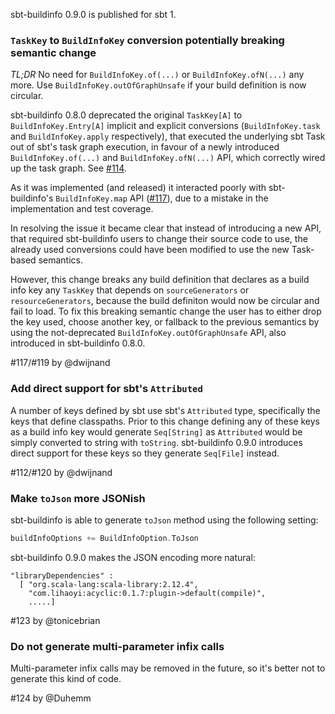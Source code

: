 
sbt-buildinfo 0.9.0 is published for sbt 1.

### `TaskKey` to `BuildInfoKey` conversion potentially breaking semantic change

*TL;DR* No need for `BuildInfoKey.of(...)` or `BuildInfoKey.ofN(...)` any more. Use
`BuildInfoKey.outOfGraphUnsafe` if your build definition is now circular.

sbt-buildinfo 0.8.0 deprecated the original `TaskKey[A]` to `BuildInfoKey.Entry[A]` implicit and explicit
conversions (`BuildInfoKey.task` and `BuildInfoKey.apply` respectively), that executed the underlying sbt Task
out of sbt's task graph execution, in favour of a newly introduced `BuildInfoKey.of(...)` and
`BuildInfoKey.ofN(...)` API, which correctly wired up the task graph. See [#114][].

As it was implemented (and released) it interacted poorly with sbt-buildinfo's `BuildInfoKey.map` API
([#117][]), due to a mistake in the implementation and test coverage.

In resolving the issue it became clear that instead of introducing a new API, that required sbt-buildinfo users
to change their source code to use, the already used conversions could have been modified to use the new
Task-based semantics.

However, this change breaks any build definition that declares as a build info key any `TaskKey` that depends on
`sourceGenerators` or `resourceGenerators`, because the build definiton would now be circular and fail to load.
To fix this breaking semantic change the user has to either drop the key used, choose another key, or fallback
to the previous semantics by using the not-deprecated `BuildInfoKey.outOfGraphUnsafe` API, also introduced in
sbt-buildinfo 0.8.0.

#117/#119 by @dwijnand

### Add direct support for sbt's `Attributed`

A number of keys defined by sbt use sbt's `Attributed` type, specifically the keys that define classpaths.
Prior to this change defining any of these keys as a build info key would generate `Seq[String]` as `Attributed`
would be simply converted to string with `toString`. sbt-buildinfo 0.9.0 introduces direct support for these
keys so they generate `Seq[File]` instead.

#112/#120 by @dwijnand

### Make `toJson` more JSONish

sbt-buildinfo is able to generate `toJson` method using the following setting:

```scala
buildInfoOptions += BuildInfoOption.ToJson
```

sbt-buildinfo 0.9.0 makes the JSON encoding more natural:

```
"libraryDependencies" :
  [ "org.scala-lang:scala-library:2.12.4",
    "com.lihaoyi:acyclic:0.1.7:plugin->default(compile)",
    .....]
```

#123 by @tonicebrian

### Do not generate multi-parameter infix calls

Multi-parameter infix calls may be removed in the future, so it's better
not to generate this kind of code.

#124 by @Duhemm

[#114]: https://github.com/sbt/sbt-buildinfo/pull/114
[#117]: https://github.com/sbt/sbt-buildinfo/issues/117
[#119]: https://github.com/sbt/sbt-buildinfo/pull/119
[#112]: https://github.com/sbt/sbt-buildinfo/issues/112
[#120]: https://github.com/sbt/sbt-buildinfo/pull/120
[@dwijnand]: https://github.com/dwijnand
